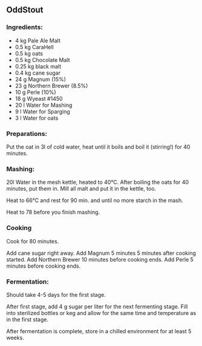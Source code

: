 ## OddStout

### Ingredients:

- 4 kg Pale Ale Malt
- 0.5 kg CaraHell
- 0.5 kg oats
- 0.5 kg Chocolate Malt
- 0.25 kg black malt
- 0.4 kg cane sugar
- 24 g Magnum (15%)
- 23 g Northern Brewer (8.5%)
- 10 g Perle (10%)
- 18 g Wyeast #1450
- 20 l Water for Mashing
- 9 l Water for Sparging
- 3 l Water for oats

### Preparations:

Put the oat in 3l of cold water, heat until it boils and boil it (stirring!) for 40 minutes.

### Mashing:

20l Water in the mesh kettle, heated to 40°C. After boiling the oats for 40 minutes, put them in. Mill all malt and put it in the kettle, too.

Heat to 66°C and rest for 90 min. and until no more starch in the mash.

Heat to 78 before you finish mashing.

### Cooking

Cook for 80 minutes.

Add cane sugar right away.
Add Magnum 5 minutes 5 minutes after cooking started.
Add Northern Brewer 10 minutes before cooking ends.
Add Perle 5 minutes before cooking ends.

### Fermentation:

Should take 4-5 days for the first stage.

After first stage, add 4 g sugar per liter for the next fermenting stage. Fill into sterilized bottles or keg and allow for the same time and temperature as in the first stage.

After fermentation is complete, store in a chilled environment for at least 5 weeks.
